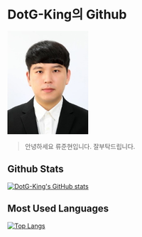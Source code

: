 # DotG-King의 Github
![증명사진](pic1.jpg)
> 안녕하세요 류준현입니다. 잘부탁드립니다.
## Github Stats
[![DotG-King's GitHub stats](https://github-readme-stats.vercel.app/api?username=DotG-King&show_icons=true&theme=tokyonight)](https://github.com/DotG-King/github-readme-stats)
## Most Used Languages
[![Top Langs](https://github-readme-stats.vercel.app/api/top-langs/?username=DotG-King&theme=tokyonight&layout=compact)](https://github.com/DotG-King/github-readme-stats)